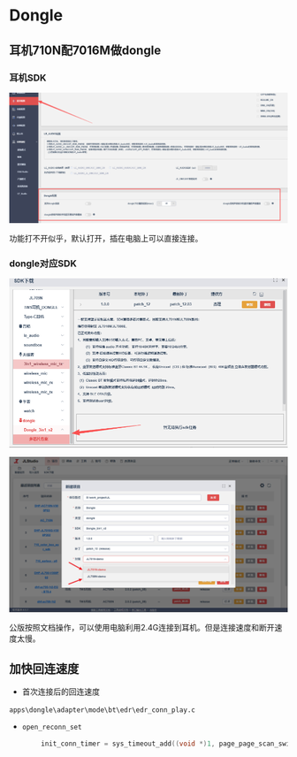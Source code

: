 # Dongle

## 耳机710N配7016M做dongle

### 耳机SDK

![企业微信截图_17599104692939](./Dongle.assets/企业微信截图_17599104692939.png)

功能打不开似乎，默认打开，插在电脑上可以直接连接。

### dongle对应SDK

![企业微信截图_17599104893389](./Dongle.assets/企业微信截图_17599104893389.png)

![企业微信截图_17599134968985](./Dongle.assets/企业微信截图_17599134968985.png)

公版按照文档操作，可以使用电脑利用2.4G连接到耳机。但是连接速度和断开速度太慢。

## 加快回连速度

- 首次连接后的回连速度

`apps\dongle\adapter\mode\bt\edr\edr_conn_play.c`

- `open_reconn_set`

```c
        init_conn_timer = sys_timeout_add((void *)1, page_page_scan_switch, 100);
```





